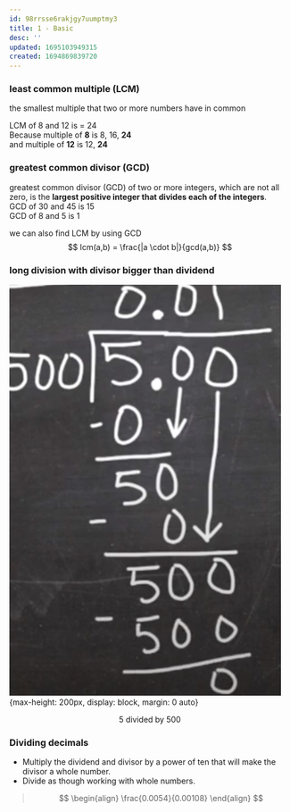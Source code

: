 ```yaml
---
id: 98rrsse6rakjgy7uumptmy3
title: 1 - Basic
desc: ''
updated: 1695103949315
created: 1694869839720
---
```



### least common multiple (LCM)
the smallest multiple that two or more numbers have in common

LCM of 8 and 12 is = 24  
Because multiple of **8** is 8, 16, **24**  
and multiple of **12** is 12, **24**

### greatest common divisor (GCD)
greatest common divisor (GCD) of two or more integers, which are not all zero, is the **largest positive integer that divides each of the integers**.  
GCD of 30 and 45 is 15  
GCD of 8 and 5 is 1  

we can also find LCM by using GCD
$$
lcm(a,b) = \frac{|a \cdot b|}{gcd(a,b)}
$$

### long division with divisor bigger than dividend
![](assets/log-division-larger-divisor.jpg){max-height: 200px, display: block, margin: 0 auto}
<p style="text-align: center;">5 divided by 500</p>

### Dividing decimals
* Multiply the dividend and divisor by a power of ten that will make the divisor a whole number.
* Divide as though working with whole numbers.
>$$
\begin{align}
\frac{0.0054}{0.00108}
\end{align}
$$